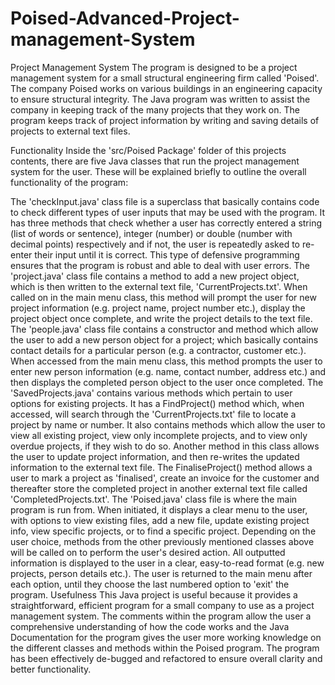 # Poised-Advanced-Project-management-System
Project Management System
The program is designed to be a project management system for a small structural engineering firm called 'Poised'. The company Poised works on various buildings in an engineering capacity to ensure structural integrity. The Java program was written to assist the company in keeping track of the many projects that they work on. The program keeps track of project information by writing and saving details of projects to external text files.

Functionality
Inside the 'src/Poised Package' folder of this projects contents, there are five Java classes that run the project management system for the user. These will be explained briefly to outline the overall functionality of the program:

The 'checkInput.java' class file is a superclass that basically contains code to check different types of user inputs that may be used with the program. It has three methods that check whether a user has correctly entered a string (list of words or sentence), integer (number) or double (number with decimal points) respectively and if not, the user is repeatedly asked to re-enter their input until it is correct. This type of defensive programming ensures that the program is robust and able to deal with user errors.
The 'project.java' class file contains a method to add a new project object, which is then written to the external text file, 'CurrentProjects.txt'. When called on in the main menu class, this method will prompt the user for new project information (e.g. project name, project number etc.), display the project object once complete, and write the project details to the text file.
The 'people.java' class file contains a constructor and method which allow the user to add a new person object for a project; which basically contains contact details for a particular person (e.g. a contractor, customer etc.). When accessed from the main menu class, this method prompts the user to enter new person information (e.g. name, contact number, address etc.) and then displays the completed person object to the user once completed.
The 'SavedProjects.java' contains various methods which pertain to user options for existing projects. It has a FindProject() method which, when accessed, will search through the 'CurrentProjects.txt' file to locate a project by name or number. It also contains methods which allow the user to view all existing project, view only incomplete projects, and to view only overdue projects, if they wish to do so. Another method in this class allows the user to update project information, and then re-writes the updated information to the external text file. The FinaliseProject() method allows a user to mark a project as 'finalised', create an invoice for the customer and thereafter store the completed project in another external text file called 'CompletedProjects.txt'.
The 'Poised.java' class file is where the main program is run from. When initiated, it displays a clear menu to the user, with options to view existing files, add a new file, update existing project info, view specific projects, or to find a specific project. Depending on the user choice, methods from the other previously mentioned classes above will be called on to perform the user's desired action. All outputted information is displayed to the user in a clear, easy-to-read format (e.g. new projects, person details etc.). The user is returned to the main menu after each option, until they choose the last numbered option to 'exit' the program.
Usefulness
This Java project is useful because it provides a straightforward, efficient program for a small company to use as a project management system. The comments within the program allow the user a comprehensive understanding of how the code works and the Java Documentation for the program gives the user more working knowledge on the different classes and methods within the Poised program. The program has been effectively de-bugged and refactored to ensure overall clarity and better functionality.

